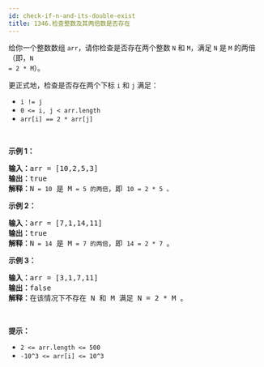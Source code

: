 ```yaml
---
id: check-if-n-and-its-double-exist
title: 1346.检查整数及其两倍数是否存在
---
```

给你一个整数数组 <code>arr</code>，请你检查是否存在两个整数 <code>N</code> 和 <code>M</code>，满足 <code>N</code> 是 <code>M</code> 的两倍（即，<code>N = 2 * M</code>）。

更正式地，检查是否存在两个下标 <code>i</code> 和 <code>j</code> 满足：


- <code>i != j</code>
- <code>0 &lt;= i, j &lt; arr.length</code>
- <code>arr[i] == 2 * arr[j]</code>

 

**示例 1：**


<pre><strong>输入：</strong>arr = [10,2,5,3]<br/><strong>输出：</strong>true<br/><strong>解释：</strong>N<code> = 10</code> 是 M<code> = 5 的两倍</code>，即 <code>10 = 2 * 5 。</code><br/></pre>

**示例 2：**


<pre><strong>输入：</strong>arr = [7,1,14,11]<br/><strong>输出：</strong>true<br/><strong>解释：</strong>N<code> = 14</code> 是 M<code> = 7 的两倍</code>，即 <code>14 = 2 * 7 </code>。<br/></pre>

**示例 3：**


<pre><strong>输入：</strong>arr = [3,1,7,11]<br/><strong>输出：</strong>false<br/><strong>解释：</strong>在该情况下不存在 N 和 M 满足 N = 2 * M 。<br/></pre>

 

**提示：**


- <code>2 &lt;= arr.length &lt;= 500</code>
- <code>-10^3 &lt;= arr[i] &lt;= 10^3</code>
